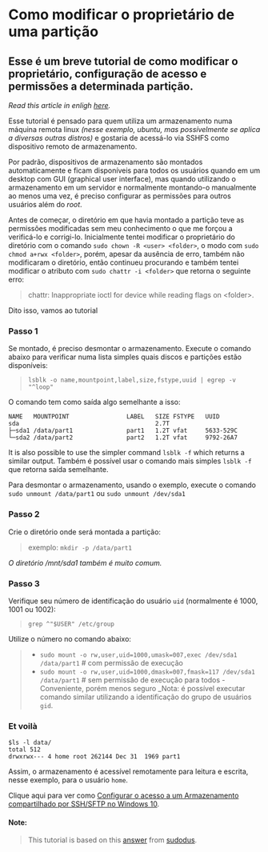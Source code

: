 # Como modificar o proprietário de uma partição

## Esse é um breve tutorial de como modificar o proprietário, configuração de acesso e permissões a determinada partição.

_Read this article in enligh [here](https://github.com/synini/SFTP-Drive/blob/master/Fix%20partition%20ownership_en.md)._

Esse tutorial é pensado para quem utiliza um armazenamento numa máquina remota linux _(nesse exemplo, ubuntu, mas possívelmente se aplica a diversas outras distros)_ e gostaria de acessá-lo via SSHFS como dispositivo remoto de armazenamento.

Por padrão, dispositivos de armazenamento são montados automaticamente e ficam disponíveis para todos os usuários quando em um desktop com GUI (graphical user interface), mas quando utilizando o armazenamento em um servidor e normalmente montando-o manualmente ao menos uma vez, é preciso configurar as permissões para outros usuários além do _root_.

Antes de começar, o diretório em que havia montado a partição teve as permissões modificadas sem meu conhecimento o que me forçou a verificá-lo e corrigi-lo. Inicialmente tentei modificar o proprietário do diretório com o comando `sudo chown -R <user> <folder>`, o modo com `sudo chmod a+rwx <folder>`, porém, apesar da ausência de erro, também não modificaram o diretório, então continueu procurando e também tentei modificar o atributo com `sudo chattr -i <folder>` que retorna o seguinte erro:
>chattr: Inappropriate ioctl for device while reading flags on \<folder\>.

Dito isso, vamos ao tutorial

### Passo 1
Se montado, é preciso desmontar o armazenamento. Execute o comando abaixo para verificar numa lista simples quais discos e partições estão disponíveis:
>`lsblk -o name,mountpoint,label,size,fstype,uuid | egrep -v "^loop"`

O comando tem como saída algo semelhante a isso:
```
NAME   MOUNTPOINT                LABEL   SIZE FSTYPE   UUID
sda                                      2.7T          
├─sda1 /data/part1               part1   1.2T vfat     5633-529C
└─sda2 /data/part2               part2   1.2T vfat     9792-26A7
```
It is also possible to use the simpler command `lsblk -f` which returns a similar output. 
Também é possível usar o comando mais simples `lsblk -f` que retorna saída semelhante.

Para desmontar o armazenamento, usando o exemplo, execute o comando `sudo unmount /data/part1` ou `sudo unmount /dev/sda1`

### Passo 2
Crie o diretório onde será montada a partição:
>exemplo: `mkdir -p /data/part1`

_O diretório /mnt/sda1 também é muito comum._

### Passo 3
Verifique seu número de identificação do usuário `uid` (normalmente é 1000, 1001 ou 1002):
> `grep ^"$USER" /etc/group`

Utilize o número no  comando abaixo:

> - `sudo mount -o rw,user,uid=1000,umask=007,exec /dev/sda1 /data/part1` # com permissão de execução
> - `sudo mount -o rw,user,uid=1000,dmask=007,fmask=117 /dev/sda1 /data/part1` # sem permissão de execução
para todos - Conveniente, porém menos seguro
_Nota: é possível executar comando similar utilizando a identificação do grupo de usuários `gid`.

### **Et voilà**
```
$ls -l data/
total 512
drwxrwx--- 4 home root 262144 Dec 31  1969 part1
```
Assim, o armazenamento é acessível remotamente para leitura e escrita, nesse exemplo, para o usuário `home`.

Clique aqui para ver como [Configurar o acesso a um Armazenamento compartilhado por SSH/SFTP no Windows 10](https://medium.com/@huvirgilio/configura%C3%A7%C3%A3o-de-armazenamento-compartilhado-por-ssh-sftp-no-windows-10-aeea0e6b64a3).

#### Note:
>This tutorial is based on this [answer](https://askubuntu.com/questions/11840/how-do-i-use-chmod-on-an-ntfs-or-fat32-partition/956072#956072) from [sudodus](https://askubuntu.com/users/55537/sudodus).